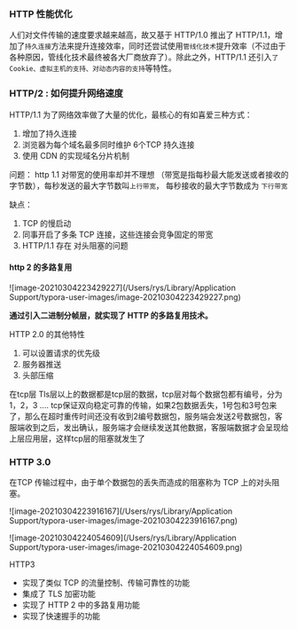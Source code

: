 ### HTTP 性能优化

人们对文件传输的速度要求越来越高，故又基于 HTTP/1.0 推出了 HTTP/1.1，增加了`持久连接`方法来提升连接效率，同时还尝试使用`管线化技术`提升效率（不过由于各种原因，管线化技术最终被各大厂商放弃了）。除此之外，HTTP/1.1 还引入`了 Cookie、虚拟主机的支持、对动态内容的支持`等特性。



### HTTP/2 : 如何提升网络速度

HTTP/1.1 为了网络效率做了大量的优化，最核心的有如喜爱三种方式：

1. 增加了持久连接
2. 浏览器为每个域名最多同时维护 6个TCP 持久连接
3. 使用 CDN 的实现域名分片机制

问题： http 1.1 对带宽的使用率却并不理想 （带宽是指每秒最大能发送或者接收的字节数），每秒发送的最大字节数叫`上行带宽`， 每秒接收的最大字节数成为 `下行带宽`

缺点： 

1.  TCP 的慢启动
2. 同事开启了多条 TCP 连接，这些连接会竞争固定的带宽
3. HTTP/1.1 存在 对头阻塞的问题

#### http 2 的多路复用

![image-20210304223429227](/Users/rys/Library/Application Support/typora-user-images/image-20210304223429227.png)

**通过引入二进制分帧层，就实现了 HTTP 的多路复用技术。**

HTTP 2.0  的其他特性

1. 可以设置请求的优先级
2. 服务器推送
3. 头部压缩

在tcp层 Tls层以上的数据都是tcp层的数据，tcp层对每个数据包都有编号，分为1，2，3 .... tcp保证双向稳定可靠的传输，如果2包数据丢失，1号包和3号包来了，那么在超时重传时间还没有收到2编号数据包，服务端会发送2号数据包，客服端收到之后，发出确认，服务端才会继续发送其他数据，客服端数据才会呈现给上层应用层，这样tcp层的阻塞就发生了

### HTTP 3.0

在TCP 传输过程中，由于单个数据包的丢失而造成的阻塞称为 TCP 上的对头阻塞。

![image-20210304223916167](/Users/rys/Library/Application Support/typora-user-images/image-20210304223916167.png)

![image-20210304224054609](/Users/rys/Library/Application Support/typora-user-images/image-20210304224054609.png)



HTTP3

-  实现了类似 TCP 的流量控制、传输可靠性的功能
- 集成了 TLS 加密功能
- 实现了 HTTP 2 中的多路复用功能
- 实现了快速握手的功能



